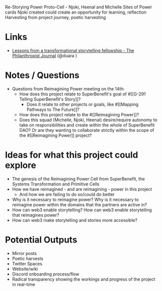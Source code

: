 Re-Storying Power Proto-Cell - Njoki, Heenal and Michelle
Sites of Power cards Njoki created could create an opportunity for learning, reflection 
Harvesting from project journey, poetic harvesting 
# Links
- [Lessons from a transformational storytelling fellowship - The Philanthropist Journal](https://thephilanthropist.ca/2023/08/lessons-from-a-transformational-storytelling-fellowship/) (@duara )

# Notes / Questions
- Questions from Reimagining Power meeting on the 14th:
	- How does this project relate to SuperBenefit's goal of #[[G-291 Telling SuperBenefit's Story]]?
		- Does it relate to other projects or goals, like #[[Mapping Pathways to The Future]]?
	- How does this project relate to the #[[Reimagining Power]]?
	- Does this squad (Michelle, Njoki, Heenal) desire/require autonomy to take on responsibilities and create within the whole of SuperBenefit DAO? Or are they wanting to collaborate strictly within the scope of the #[[Reimagining Power]] project?

# Ideas for what this project could explore
- The genesis of the Reimagining Power Cell from SuperBenefit, the Systems Transformation and Primitive Cells
- How we have reimagined - and are reimagining - power in this project
	- And how we are failing to do so/could do better
- Why is it necessary to reimagine power? Why is it necessary to reimagine power within the domains that the partners are active in?
- How can web3 enable storytelling? How can web3 enable storytelling that reimagines power?
- How can web3 make storytelling and stories more accessible?

# Potential Outputs
- Mirror posts
- Poetic harvests
- Twitter Spaces
- Website/wiki
- Discord onboarding process/flow
- Radical transparency showing the workings and progress of the project in real-time


